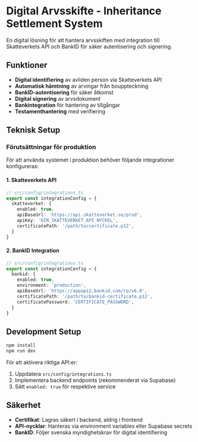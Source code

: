 # Digital Arvsskifte - Inheritance Settlement System

En digital lösning för att hantera arvsskiften med integration till Skatteverkets API och BankID för säker autentisering och signering.

## Funktioner

- **Digital identifiering** av avliden person via Skatteverkets API
- **Automatisk hämtning** av arvingar från bouppteckning
- **BankID-autentisering** för säker åtkomst
- **Digital signering** av arvsdokument
- **Bankintegration** för hantering av tillgångar
- **Testamenthantering** med verifiering

## Teknisk Setup

### Förutsättningar för produktion

För att använda systemet i produktion behöver följande integrationer konfigureras:

#### 1. Skatteverkets API
```typescript
// src/config/integrations.ts
export const integrationConfig = {
  skatteverket: {
    enabled: true,
    apiBaseUrl: 'https://api.skatteverket.se/prod',
    apiKey: 'DIN_SKATTEVERKET_API_NYCKEL',
    certificatePath: '/path/to/certificate.p12',
  }
}
```

#### 2. BankID Integration
```typescript
// src/config/integrations.ts
export const integrationConfig = {
  bankid: {
    enabled: true,
    environment: 'production',
    apiBaseUrl: 'https://appapi2.bankid.com/rp/v6.0',
    certificatePath: '/path/to/bankid-certificate.p12',
    certificatePassword: 'CERTIFICATE_PASSWORD',
  }
}
```

## Development Setup

```bash
npm install
npm run dev
```

För att aktivera riktiga API:er:
1. Uppdatera `src/config/integrations.ts`
2. Implementera backend endpoints (rekommenderat via Supabase)
3. Sätt `enabled: true` för respektive service

## Säkerhet

- **Certifikat**: Lagras säkert i backend, aldrig i frontend
- **API-nycklar**: Hanteras via environment variables eller Supabase secrets
- **BankID**: Följer svenska myndighetskrav för digital identifiering